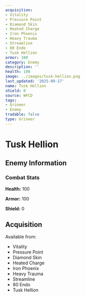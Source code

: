 ```yaml
---
acquisition:
- Vitality
- Pressure Point
- Diamond Skin
- Heated Charge
- Iron Phoenix
- Heavy Trauma
- Streamline
- 80 Endo
- Tusk Hellion
armor: 100
category: Enemy
description: ''
health: 100
image: ../images/tusk-hellion.png
last_updated: '2025-09-17'
name: Tusk Hellion
shield: 0
source: WFCD
tags:
- Grineer
- Enemy
tradable: false
type: Grineer
---
```


# Tusk Hellion

## Enemy Information

### Combat Stats

**Health:** 100

**Armor:** 100

**Shield:** 0

## Acquisition

Available from:
- Vitality
- Pressure Point
- Diamond Skin
- Heated Charge
- Iron Phoenix
- Heavy Trauma
- Streamline
- 80 Endo
- Tusk Hellion

